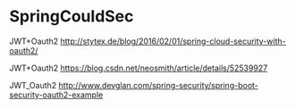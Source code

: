 # SpringCouldSec
JWT+Oauth2
http://stytex.de/blog/2016/02/01/spring-cloud-security-with-oauth2/

JWT+Oauth2
https://blog.csdn.net/neosmith/article/details/52539927

JWT_Oauth2
http://www.devglan.com/spring-security/spring-boot-security-oauth2-example

